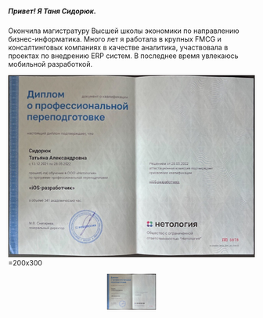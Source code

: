 ##### Привет! Я Таня Сидорюк. 
Окончила магистратуру Высшей школы экономики по направлению бизнес-информатика. Много лет я работала в крупных FMCG и консалтинговых компаниях в качестве аналитика, участвовала в проектах по внедрению ERP систем. В последнее время увлекаюсь мобильной разработкой. 

![Image alt](https://github.com/Pechorinka/Pechorinka/blob/main/diplom.jpg) =200x300

<div id="header" align="center">
  <img src="https://github.com/Pechorinka/Pechorinka/blob/main/diplom.jpg" width="100"/>
</div>
